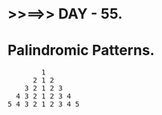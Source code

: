 # >>==>> DAY - 55.

# Palindromic Patterns.

<pre>
        1
      2 1 2
    3 2 1 2 3
  4 3 2 1 2 3 4
5 4 3 2 1 2 3 4 5
</pre>
